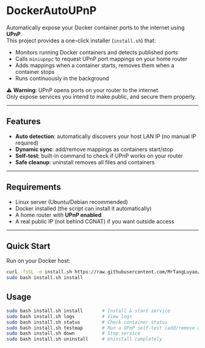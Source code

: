 # DockerAutoUPnP

Automatically expose your Docker container ports to the internet using **UPnP**.  
This project provides a one-click installer (`install.sh`) that:

- Monitors running Docker containers and detects published ports
- Calls `miniupnpc` to request UPnP port mappings on your home router
- Adds mappings when a container starts, removes them when a container stops
- Runs continuously in the background

⚠️ **Warning**: UPnP opens ports on your router to the internet.  
Only expose services you intend to make public, and secure them properly.

---

## Features
- **Auto detection**: automatically discovers your host LAN IP (no manual IP required)
- **Dynamic sync**: add/remove mappings as containers start/stop
- **Self-test**: built-in command to check if UPnP works on your router
- **Safe cleanup**: uninstall removes all files and containers

---

## Requirements
- Linux server (Ubuntu/Debian recommended)
- Docker installed (the script can install it automatically)
- A home router with **UPnP enabled**
- A real public IP (not behind CGNAT) if you want outside access

---

## Quick Start

Run on your Docker host:

```bash
curl -fsSL -o install.sh https://raw.githubusercontent.com/MrTangLuyao/DockerAutoUPnP/main/install.sh
sudo bash install.sh install
```



## Usage

```bash
sudo bash install.sh install       # Install & start service
sudo bash install.sh logs          # View logs
sudo bash install.sh status        # Check container status
sudo bash install.sh testmap       # Run a UPnP self-test (add/remove a temporary port)
sudo bash install.sh down          # Stop service
sudo bash install.sh uninstall     # Uninstall completely

